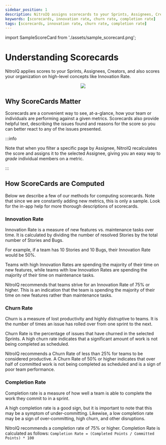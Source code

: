 ```yaml
---
sidebar_position: 1
description: NitroIQ assigns scorecards to your Sprints, Assignees, Creators, and also scores your organization on high-level concepts like Innovation Rate, Churn Rate, and Completion Rate.
keywords: [scorecards, innovation rate, churn rate, completion rate]
tags: [scorecards, innovation rate, churn rate, completion rate]
---
```


import SampleScoreCard from './assets/sample_scorecard.png';

# Understanding Scorecards

NitroIQ applies scores to your Sprints, Assignees, Creators, and also scores your organization on high-level concepts like Innovation Rate.

<div align="center">
<img src={SampleScoreCard} className="doc_image"/>
</div>

## Why ScoreCards Matter

Scorecards are a convenient way to see, at-a-glance, how your team or individuals are performing against a given metrics. Scorecards also provide helpful text, describing the issues found and reasons for the score so you can better react to any of the issues presented.

:::info

Note that when you filter a specific page by Assignee, NitroIQ recalculates the score and assigns it to the selected Assignee, giving you an easy way to _grade_ individual members on a metric.

:::

## How ScoreCards are Computed

Below we describe a few of our methods for computing scorecards. Note that since we are constantly adding new metrics, this is only a sample. Look for the in-app help for more thorough descriptions of scorecards.

### Innovation Rate

Innovation Rate is a measure of new features vs. maintenance tasks over time. It is calculated by dividing the number of resolved Stories by the total number of Stories and Bugs.

For example, if a team has 10 Stories and 10 Bugs, their Innovation Rate would be 50%.

Teams with high Innovation Rates are spending the majority of their time on new features, while teams with low Innovation Rates are spending the majority of their time on maintenance tasks.

NitroIQ recommends that teams strive for an Innovation Rate of 75% or higher. This is an indication that the team is spending the majority of their time on new features rather than maintenance tasks.

### Churn Rate

Churn is a measure of lost productivity and highly distruptive to teams. It is the number of times an issue has rolled over from one sprint to the next.

Churn Rate is the percentage of issues that have churned in the selected Sprints. A high churn rate indicates that a significant amount of work is not being completed as scheduled.

NitroIQ recommends a Churn Rate of less than 25% for teams to be considered productive. A Churn Rate of 50% or higher indicates that over half of committed work is not being completed as scheduled and is a sign of poor team performance.

### Completion Rate

Completion rate is a measure of how well a team is able to complete the work they commit to in a sprint.

A high completion rate is a good sign, but it is important to note that this may be a symptom of under-committing. Likewise, a low completion rate may be a sign of over-committing, high churn, and other disruptions.

NitroIQ recommends a completion rate of 75% or higher. Completion Rate is calculated as follows: `Completion Rate = (Completed Points / Committed Points) * 100`
